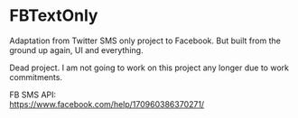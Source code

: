 # FBTextOnly
Adaptation from Twitter SMS only project to Facebook. But built from the ground up again, UI and everything.

Dead project. I am not going to work on this project any longer due to work commitments.

FB SMS API:
<br/>
https://www.facebook.com/help/170960386370271/
